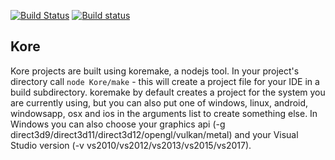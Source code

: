 [![Build Status](https://travis-ci.org/Kode/Kore.svg?branch=master)](https://travis-ci.org/Kode/Kore) [![Build status](https://ci.appveyor.com/api/projects/status/y3yxe87qj32wqcou/branch/master?svg=true)](https://ci.appveyor.com/project/RobDangerous/kore)

## Kore

Kore projects are built using koremake, a nodejs tool.
In your project's directory call `node Kore/make` - this will
create a project file for your IDE in a build subdirectory.
koremake by default creates a project for the system you are currently using,
but you can also put one of windows, linux, android, windowsapp, osx and ios
in the arguments list to create something else. In Windows you can also
choose your graphics api (-g direct3d9/direct3d11/direct3d12/opengl/vulkan/metal)
and your Visual Studio version (-v vs2010/vs2012/vs2013/vs2015/vs2017).
